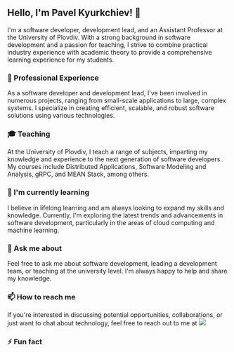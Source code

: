 ## Hello, I'm Pavel Kyurkchiev! 👋

I'm a software developer, development lead, and an Assistant Professor at the University of Plovdiv. With a strong background in software development and a passion for teaching, I strive to combine practical industry experience with academic theory to provide a comprehensive learning experience for my students.

### 🔭 Professional Experience

As a software developer and development lead, I've been involved in numerous projects, ranging from small-scale applications to large, complex systems. I specialize in creating efficient, scalable, and robust software solutions using various technologies.

### 🎓 Teaching

At the University of Plovdiv, I teach a range of subjects, imparting my knowledge and experience to the next generation of software developers. My courses include Distributed Applications, Software Modeling and Analysis, gRPC, and MEAN Stack, among others.

### 🌱 I'm currently learning

I believe in lifelong learning and am always looking to expand my skills and knowledge. Currently, I'm exploring the latest trends and advancements in software development, particularly in the areas of cloud computing and machine learning.

### 💬 Ask me about

Feel free to ask me about software development, leading a development team, or teaching at the university level. I'm always happy to help and share my knowledge.

### 📫 How to reach me

If you're interested in discussing potential opportunities, collaborations, or just want to chat about technology, feel free to reach out to me at [<img src="https://img.shields.io/badge/LinkedIn-0077B5?style=for-the-badge&logo=linkedin&logoColor=white">]([https://www.linkedin.com/in/pkyurkchiev/])

### ⚡ Fun fact
